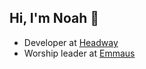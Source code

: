 ## Hi, I'm Noah 👋

<!-- Header image / photo
  See:
  - https://github.com/M0nica
  - https://github.com/donavon
-->

- Developer at [Headway](https://headway.io)
- Worship leader at [Emmaus](https://emmauswbl.org)

<!--
**noahsettersten/noahsettersten** is a ✨ _special_ ✨ repository because its `README.md` (this file) appears on your GitHub profile.

Here are some ideas to get you started:

- 🔭 I’m currently working on ...
- 🌱 I’m currently learning ...
- 🤔 I’m looking for help with ...
- ⚡ Fun fact: ...
-->

<!--
Find me around the web 🌎:
    Learning in public on Twitch or monica.dev 📹 ✍🏾
    Tinkering with interactions on Codepen 🏓
    Sharing updates on LinkedIn 💼
-->




<!-- Show latest releases, blogs, TILs: https://github.com/simonw -->
<!-- Show status badges: https://github.com/terrytangyuan -->

